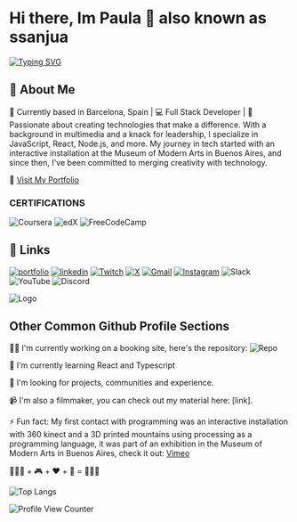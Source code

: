 # Hi there, Im Paula 👋 also known as ssanjua

[![Typing SVG](https://readme-typing-svg.demolab.com?font=Fira+Code&weight=500&size=23&pause=1000&color=F74242&random=false&width=435&lines=full+stack+developer)](https://git.io/typing-svg)

## 🚀 About Me
📍 Currently based in Barcelona, Spain | 💻 Full Stack Developer | 🌟 Passionate about creating technologies that make a difference. With a background in multimedia and a knack for leadership, I specialize in JavaScript, React, Node.js, and more. My journey in tech started with an interactive installation at the Museum of Modern Arts in Buenos Aires, and since then, I've been committed to merging creativity with technology.

🔗 [Visit My Portfolio](https://ssanjua.vercel.app)



### CERTIFICATIONS 
![Coursera](https://img.shields.io/badge/Coursera-%230056D2.svg?style=for-the-badge&logo=Coursera&logoColor=white) ![edX](https://img.shields.io/badge/edX-%2302262B.svg?style=for-the-badge&logo=edX&logoColor=white) ![FreeCodeCamp](https://img.shields.io/badge/Freecodecamp-%23123.svg?&style=for-the-badge&logo=freecodecamp&logoColor=green)


## 🔗 Links
[![portfolio](https://img.shields.io/badge/my_portfolio-000?style=for-the-badge&logo=ko-fi&logoColor=white)](https://ssanjua.vercel.app) [![linkedin](https://img.shields.io/badge/linkedin-0A66C2?style=for-the-badge&logo=linkedin&logoColor=white)](https://www.linkedin.com/in/paupallares/) 
[![Twitch](https://img.shields.io/badge/Twitch-%239146FF.svg?style=for-the-badge&logo=Twitch&logoColor=white)](https://www.twitch.tv/ssanjuaa) [![X](https://img.shields.io/badge/X-%23000000.svg?style=for-the-badge&logo=X&logoColor=white)](https://twitter.com/pupipallares) [![Gmail](https://img.shields.io/badge/Gmail-D14836?style=for-the-badge&logo=gmail&logoColor=white)](ppaupallares@gmail.com) [![Instagram](https://img.shields.io/badge/Instagram-%23E4405F.svg?style=for-the-badge&logo=Instagram&logoColor=white)](www.instagram.com/ppupipallares) ![Slack](https://img.shields.io/badge/Slack-4A154B?style=for-the-badge&logo=slack&logoColor=white) ![YouTube](https://img.shields.io/badge/YouTube-%23FF0000.svg?style=for-the-badge&logo=YouTube&logoColor=white) ![Discord](https://img.shields.io/badge/Discord-%235865F2.svg?style=for-the-badge&logo=discord&logoColor=white)
 

![Logo]()


## Other Common Github Profile Sections

👩‍💻 I'm currently working on a booking site, here's the repository: ![Repo](https://github.com/ssanjua/booking-web)

🧠 I'm currently learning React and Typescript

🤔 I'm looking for projects, communities and experience.

📹 I'm also a filmmaker, you can check out my material here: [link].


⚡️ Fun fact: My first contact with programming was an interactive installation with 360 kinect and a 3D printed mountains using processing as a programming language, it was part of an exhibition in the Museum of Modern Arts in Buenos Aires, check it out: <a href="https://vimeo.com/256058743">Vimeo</a>

👩🏻‍💻 + 🎮 + ❤️ + 🧠 = 🎨👌🏼

![Top Langs](https://github-readme-stats.vercel.app/api/top-langs/?username=ssanjua&layout=compact&hide=jupyter%20notebook&theme=dark)

![Profile View Counter](https://komarev.com/ghpvc/?username=ssanjua)


